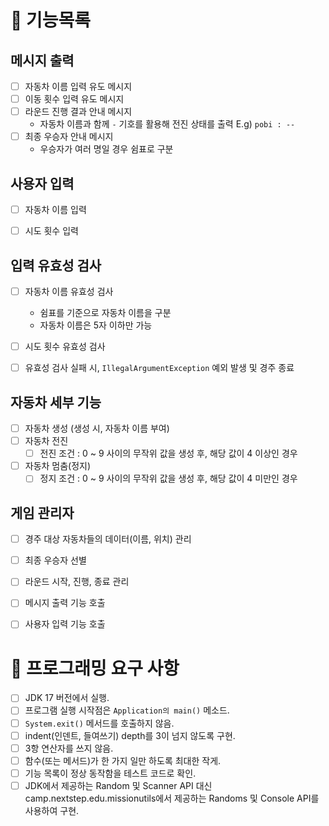 # 🚀 기능목록

## 메시지 출력

- [ ] 자동차 이름 입력 유도 메시지
- [ ] 이동 횟수 입력 유도 메시지
- [ ] 라운드 진행 결과 안내 메시지
  - 자동차 이름과 함께 `-` 기호를 활용해 전진 상태를 출력 E.g) `pobi : --`
- [ ] 최종 우승자 안내 메시지
  - 우승자가 여러 명일 경우 쉼표로 구분


## 사용자 입력

- [ ] 자동차 이름 입력
- [ ] 시도 횟수 입력


## 입력 유효성 검사

- [ ] 자동차 이름 유효성 검사
  - 쉼표를 기준으로 자동차 이름을 구분
  - 자동차 이름은 5자 이하만 가능
- [ ] 시도 횟수 유효성 검사
- [ ] 유효성 검사 실패 시, `IllegalArgumentException` 예외 발생 및 경주 종료


## 자동차 세부 기능

- [ ] 자동차 생성 (생성 시, 자동차 이름 부여)
- [ ] 자동차 전진
  - [ ] 전진 조건 : 0 ~ 9 사이의 무작위 값을 생성 후, 해당 값이 4 이상인 경우
- [ ] 자동차 멈춤(정지)
  - [ ] 정지 조건 : 0 ~ 9 사이의 무작위 값을 생성 후, 해당 값이 4 미만인 경우

## 게임 관리자

- [ ] 경주 대상 자동차들의 데이터(이름, 위치) 관리
- [ ] 최종 우승자 선별
- [ ] 라운드 시작, 진행, 종료 관리
- [ ] 메시지 출력 기능 호출
- [ ] 사용자 입력 기능 호출


# 🎯 프로그래밍 요구 사항

- [ ] JDK 17 버전에서 실행.
- [ ] 프로그램 실행 시작점은 `Application의 main()` 메소드.
- [ ] `System.exit()` 메서드를 호출하지 않음.
- [ ] indent(인덴트, 들여쓰기) depth를 3이 넘지 않도록 구현.
- [ ] 3항 연산자를 쓰지 않음.
- [ ] 함수(또는 메서드)가 한 가지 일만 하도록 최대한 작게.
- [ ] 기능 목록이 정상 동작함을 테스트 코드로 확인.
- [ ] JDK에서 제공하는 Random 및 Scanner API 대신 camp.nextstep.edu.missionutils에서 제공하는 Randoms 및 Console API를 사용하여 
  구현.